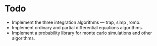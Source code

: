 # Todo

* Implement the three integration algorithms — trap, simp ,romb.
* Implement ordinary and partial differential equations algorithms.
* Implement a probability library for monte carlo simulations and other algorithms.
